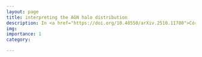 ```yaml
---
layout: page
title: interpreting the AGN halo distribution
description: In <a href="https://doi.org/10.48550/arXiv.2510.11780">Córdova Rosado et al. 2025</a>, we additionally explored what halo occupation distribution (HOD) tools could tell us about our measured AGN photometric clustering from <a href="https://iopscience.iop.org/article/10.3847/1538-4357/ad8342">Córdova Rosado et al. 2024b</a>. We learned that the intra-halo clustering, as well as the large-scale clustering, is significantly different for Type I and Type II AGN. This result challenges the standard unifed model of AGN morphology, and instead suggests that quasar spectral class could indicate different eras or scenarios of SMBH Accretion.
img: 
importance: 1
category:

---
```


